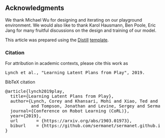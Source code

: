 ## Acknowledgments

We thank Michael Wu for designing and iterating on our playground environment. We would also like to thank Karol Hausmann, Ben Poole, Eric Jang for many fruitful discussions on the design and training of our model.

This article was prepared using the [Distill](https://distill.pub) [template](https://github.com/distillpub/template).

<h3 id="citation">Citation</h3>

For attribution in academic contexts, please cite this work as

<pre class="citation short">Lynch et al., "Learning Latent Plans from Play", 2019.</pre>

BibTeX citation

<pre class="citation long">@article{lynch2019play,
  title={Learning Latent Plans from Play},
  author={Lynch, Corey and Khansari, Mohi and Xiao, Ted and Kumar, Vikash
          and Tompson, Jonathan and Levine, Sergey and Sermanet, Pierre},
  journal={Conference on Robot Learning (CoRL)},
  year={2019},
  url       = {https://arxiv.org/abs/1903.01973},
  biburl    = {https://github.com/sermanet/sermanet.github.io/blob/master/assets/bib/Lynch2019Play.bib},
}</pre>
